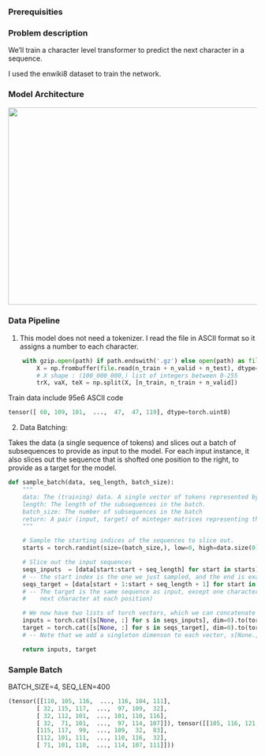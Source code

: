 ### Prerequisities 

### Problem description
We’ll train a character level transformer to predict the next character in a sequence.

I used the enwiki8 dataset to train the network.   

### Model Architecture
<img src="../../assets/text_generation.png"  width="600" height="400">


### Data Pipeline
1. This model does not need a tokenizer. I read the file in ASCII format so it assigns a number to each character.

```python
    with gzip.open(path) if path.endswith('.gz') else open(path) as file:
        X = np.frombuffer(file.read(n_train + n_valid + n_test), dtype=np.uint8)
        # X shape : (100_000_000,) list of integers between 0-255
        trX, vaX, teX = np.split(X, [n_train, n_train + n_valid])
```
Train data include 95e6 ASCII code

```python
tensor([ 60, 109, 101,  ...,  47,  47, 119], dtype=torch.uint8)
```

2. Data Batching:     

Takes the data (a single sequence of tokens) and slices out a batch of subsequences to provide as input to the model. For each input instance, it also slices out the sequence that is shofted one position to the right, to provide as a target for the model.

```python
def sample_batch(data, seq_length, batch_size):
    """
    data: The (training) data. A single vector of tokens represented by integers
    length: The length of the subsequences in the batch.
    batch_size: The number of subsequences in the batch
    return: A pair (input, target) of minteger matrices representing the input and target for the model.
    """

    # Sample the starting indices of the sequences to slice out.
    starts = torch.randint(size=(batch_size,), low=0, high=data.size(0) - seq_length - 1)

    # Slice out the input sequences
    seqs_inputs  = [data[start:start + seq_length] for start in starts]
    # -- the start index is the one we just sampled, and the end is exactly 'lentgh' positions after that.
    seqs_target = [data[start + 1:start + seq_length + 1] for start in starts]
    # -- The target is the same sequence as input, except one character ahead (we are asking the model to predict the
    #    next character at each position)

    # We now have two lists of torch vectors, which we can concatenate into matrices of batch_size-by-length
    inputs = torch.cat([s[None, :] for s in seqs_inputs], dim=0).to(torch.long)
    target = torch.cat([s[None, :] for s in seqs_target], dim=0).to(torch.long)
    # -- Note that we add a singleton dimenson to each vector, s[None.,:], and then concatenate along that dimension.

    return inputs, target
```
### Sample Batch

BATCH_SIZE=4, SEQ_LEN=400

```python
(tensor([[110, 105, 116,  ..., 116, 104, 111],
        [ 32, 115, 117,  ...,  97, 109,  32],
        [ 32, 112, 101,  ..., 101, 110, 116],
        [ 32,  71, 101,  ...,  97, 114, 107]]), tensor([[105, 116, 121,  ..., 104, 111, 114],   
        [115, 117,  99,  ..., 109,  32,  83],
        [112, 101, 111,  ..., 110, 116,  32],
        [ 71, 101, 110,  ..., 114, 107, 111]]))
```
